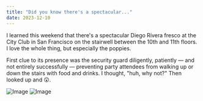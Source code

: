 ```yaml
---
title: "Did you know there's a spectacular..."
date: 2023-12-10
---
```


I learned this weekend that there's a spectacular Diego Rivera fresco at the City Club in San Francisco on the stairwell between the 10th and 11th floors. I love the whole thing, but especially the poppies.

First clue to its presence was the security guard diligently, patiently — and not entirely successfully — preventing party attendees from walking up or down the stairs with food and drinks. I thought, "huh, why not?" Then looked up and 😲.

![Image](https://pubfeed-io-prod.s3.us-west-1.amazonaws.com/36cc90b8-7fbf-42fe-8103-1258b731c13c/images/1702237131825.jpeg)
![Image](https://pubfeed-io-prod.s3.us-west-1.amazonaws.com/36cc90b8-7fbf-42fe-8103-1258b731c13c/images/1702237132300.jpeg)

